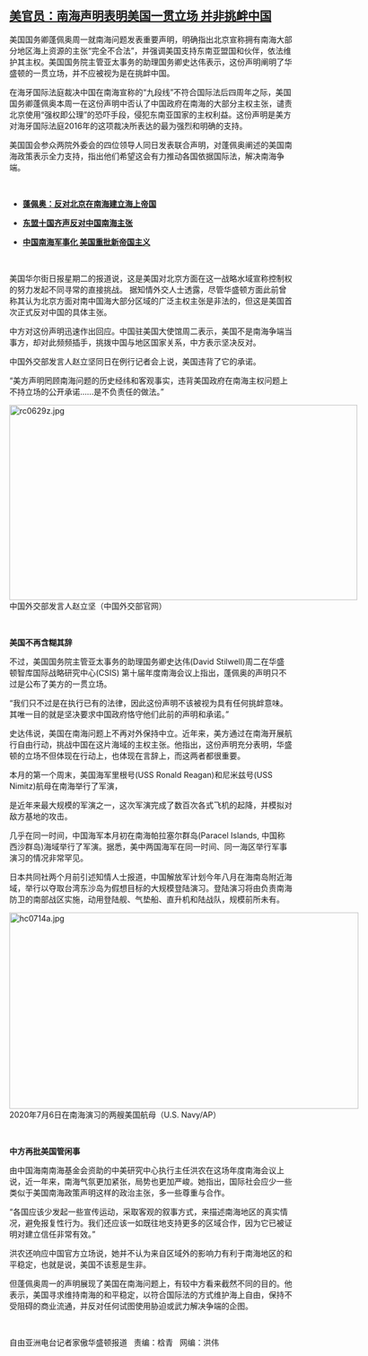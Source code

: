 <!--1594761548000-->
[美官员：南海声明表明美国一贯立场 并非挑衅中国](https://www.rfa.org/mandarin/yataibaodao/junshiwaijiao/hc-07142020100200.html)
------

<p>美国国务卿蓬佩奥周一就南海问题发表重要声明，明确指出北京宣称拥有南海大部分地区海上资源的主张“完全不合法”，并强调美国支持东南亚盟国和伙伴，依法维护其主权。美国国务院主管亚太事务的助理国务卿史达伟表示，这份声明阐明了华盛顿的一贯立场，并不应被视为是在挑衅中国。</p><p>在海牙国际法庭裁决中国在南海宣称的“九段线”不符合国际法后四周年之际，美国国务卿蓬佩奥本周一在这份声明中否认了中国政府在南海的大部分主权主张，谴责北京使用“强权即公理”的恐吓手段，侵犯东南亚国家的主权利益。这份声明是美方对海牙国际法庭2016年的这项裁决所表达的最为强烈和明确的支持。</p><p>美国国会参众两院外委会的四位领导人同日发表联合声明，对蓬佩奥阐述的美国南海政策表示全力支持，指出他们希望这会有力推动各国依据国际法，解决南海争端。</p><p> </p><ul><li><b><a class="external-link" href="http://www.rfa.org/mandarin/Xinwen/8-07132020151652.html">蓬佩奥：反对北京在南海建立海上帝国</a></b></li></ul><ul><li><b><a class="external-link" href="http://www.rfa.org/mandarin/yataibaodao/junshiwaijiao/gf-06292020065553.html">东盟十国齐声反对中国南海主张</a></b></li></ul><ul><li><b><a class="external-link" href="http://www.rfa.org/mandarin/yataibaodao/junshiwaijiao/rc-11042019115322.html">中国南海军事化 美国重批新帝国主义</a></b></li></ul><p> </p><p>美国华尔街日报星期二的报道说，这是美国对北京方面在这一战略水域宣称控制权的努力发起不同寻常的直接挑战。 据知情外交人士透露，尽管华盛顿方面此前曾称其认为北京方面对南中国海大部分区域的广泛主权主张是非法的，但这是美国首次正式反对中国的具体主张。</p><p>中方对这份声明迅速作出回应。中国驻美国大使馆周二表示，美国不是南海争端当事方，却对此频频插手，挑拨中国与地区国家关系，中方表示坚决反对。</p><p>中国外交部发言人赵立坚同日在例行记者会上说，美国违背了它的承诺。</p><p>“美方声明罔顾南海问题的历史经纬和客观事实，违背美国政府在南海主权问题上不持立场的公开承诺......是不负责任的做法。”</p><p><div class="image-inline captioned" style="width:620px;"><div style="width:620px;"><img alt="rc0629z.jpg" height="348" src="https://www.rfa.org/mandarin/yataibaodao/junshiwaijiao/hc-07142020100200.html/rc0629z.jpg/image" title="rc0629z.jpg" width="620"/></div><div class="image-caption"><span style="width:620px;">中国外交部发言人赵立坚（中国外交部官网）</span><span class="copyright"> </span></div></div></p><p> </p><p><b>美国不再含糊其辞</b></p><p>不过，美国国务院主管亚太事务的助理国务卿史达伟(David Stilwell)周二在华盛顿智库国际战略研究中心(CSIS) 第十届年度南海会议上指出，蓬佩奥的声明只不过是公布了美方的一贯立场。</p><p>“我们只不过是在执行已有的法律，因此这份声明不该被视为具有任何挑衅意味。其唯一目的就是坚决要求中国政府恪守他们此前的声明和承诺。”</p><p>史达伟说，美国在南海问题上不再对外保持中立。近年来，美方通过在南海开展航行自由行动，挑战中国在这片海域的主权主张。他指出，这份声明充分表明，华盛顿的立场不但体现在行动上，也体现在言辞上，而这两者都很重要。</p><p>本月的第一个周末，美国海军里根号(USS Ronald Reagan)和尼米兹号(USS Nimitz)航母在南海举行了军演，</p><p>是近年来最大规模的军演之一，这次军演完成了数百次各式飞机的起降，并模拟对敌方基地的攻击。</p><p>几乎在同一时间，中国海军本月初在南海帕拉塞尔群岛(Paracel Islands, 中国称西沙群岛)海域举行了军演。据悉，美中两国海军在同一时间、同一海区举行军事演习的情况非常罕见。</p><p>日本共同社两个月前引述知情人士报道，中国解放军计划今年八月在海南岛附近海域，举行以夺取台湾东沙岛为假想目标的大规模登陆演习。登陆演习将由负责南海防卫的南部战区实施，动用登陆舰、气垫船、直升机和陆战队，规模前所未有。</p><p><div class="image-inline captioned" style="width:622px;"><div style="width:622px;"><img alt="hc0714a.jpg" height="350" src="https://www.rfa.org/mandarin/yataibaodao/junshiwaijiao/hc-07142020100200.html/hc0714a.jpg/image" title="hc0714a.jpg" width="622"/></div><div class="image-caption"><span style="width:622px;">2020年7月6日在南海演习的两艘美国航母（U.S. Navy/AP）</span><span class="copyright"> </span></div></div></p><p> </p><p><b>中方再批美国管闲事</b></p><p>由中国海南南海基金会资助的中美研究中心执行主任洪农在这场年度南海会议上说，近一年来，南海气氛更加紧张，局势也更加严峻。她指出，国际社会应少一些类似于美国南海政策声明这样的政治主张，多一些尊重与合作。</p><p>“各国应该少发起一些宣传运动，采取客观的叙事方式，来描述南海地区的真实情况，避免报复性行为。我们还应该一如既往地支持更多的区域合作，因为它已被证明对建立信任非常有效。”</p><p>洪农还响应中国官方立场说，她并不认为来自区域外的影响力有利于南海地区的和平稳定，也就是说，美国不该惹是生非。</p><p>但蓬佩奥周一的声明展现了美国在南海问题上，有较中方看来截然不同的目的。他表示，美国寻求维持南海的和平稳定，以符合国际法的方式维护海上自由，保持不受阻碍的商业流通，并反对任何试图使用胁迫或武力解决争端的企图。</p><p> </p><p>自由亚洲电台记者家傲华盛顿报道   责编：梒青   网编：洪伟</p>
